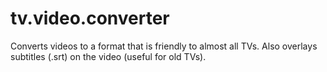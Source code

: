 tv.video.converter
==================

Converts videos to a format that is friendly to almost all TVs. Also overlays subtitles (.srt) on the video (useful for old TVs).
